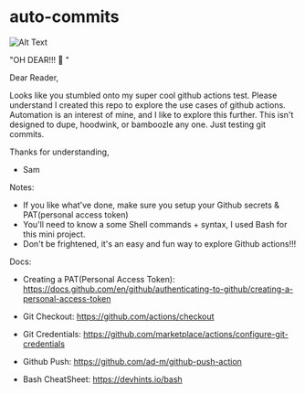 # auto-commits

![Alt Text](https://i.pinimg.com/originals/0e/b9/db/0eb9db6268ed9740a2e54e68f6f426da.gif)

"OH DEAR!!! 🦌 "

Dear Reader,

Looks like you stumbled onto my super cool github actions test. Please understand I created this repo to explore the use cases of github actions. Automation is an interest of mine, and I like to explore this further. This isn't designed to dupe, hoodwink, or bamboozle any one. Just testing git commits.

Thanks for understanding,

- Sam 



Notes:
- If you like what've done, make sure you setup your Github secrets & PAT(personal access token) 
- You'll need to know a some Shell commands + syntax, I used Bash for this mini project.
- Don't be frightened, it's an easy and fun way to explore Github actions!!!

Docs:
- Creating a PAT(Personal Access Token): https://docs.github.com/en/github/authenticating-to-github/creating-a-personal-access-token

- Git Checkout: https://github.com/actions/checkout

- Git Credentials: https://github.com/marketplace/actions/configure-git-credentials

- Github Push: https://github.com/ad-m/github-push-action

- Bash CheatSheet: https://devhints.io/bash
